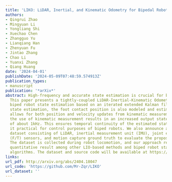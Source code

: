 ```yaml
---
title: 'LIKO: LiDAR, Inertial, and Kinematic Odometry for Bipedal Robots'
authors:
- Qingrui Zhao
- Mingyuan Li
- Yongliang Shi
- Xuechao Chen
- Zhangguo Yu
- Lianqiang Han
- Zhenyuan Fu
- Jintao Zhang
- Chao Li
- Yuanxi Zhang
- Qiang Huang
date: '2024-04-01'
publishDate: '2024-05-09T07:48:59.574913Z'
publication_types:
- manuscript
publication: '*arXiv*'
abstract: High-frequency and accurate state estimation is crucial for biped robots.
  This paper presents a tightly-coupled LiDAR-Inertial-Kinematic Odometry (LIKO) for
  biped robot state estimation based on an iterated extended Kalman filter. Beyond
  state estimation, the foot contact position is also modeled and estimated. This
  allows for both position and velocity updates from kinematic measurement. Additionally,
  the use of kinematic measurement results in an increased output state frequency
  of about 1kHz. This ensures temporal continuity of the estimated state and makes
  it practical for control purposes of biped robots. We also announce a biped robot
  dataset consisting of LiDAR, inertial measurement unit (IMU), joint encoders, force/torque
  (F/T) sensors, and motion capture ground truth to evaluate the proposed method.
  The dataset is collected during robot locomotion, and our approach reached the best
  quantitative result among other LIO-based methods and biped robot state estimation
  algorithms. The dataset and source code will be available at https://github.com/Mr-Zqr/LIKO.
links:
url_pdf: http://arxiv.org/abs/2404.18047
url_code: 'https://github.com/Mr-Zqr/LIKO'
url_dataset: ''
---
```

